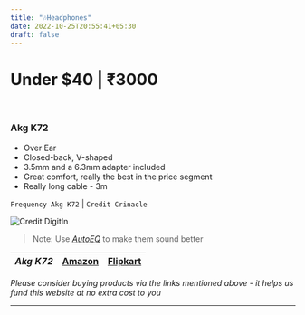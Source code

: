 ```yaml
---
title: "🎶Headphones"
date: 2022-10-25T20:55:41+05:30
draft: false
---
```

# Under $40 | ₹3000
&nbsp;
### Akg K72
- Over Ear
- Closed-back, V-shaped	
- 3.5mm and a 6.3mm adapter included
- Great comfort, really the best in the price segment
- Really long cable - 3m

`Frequency Akg K72` | `Credit Crinacle`

![Credit DigitIn](https://crinacle.com/wp-content/uploads/2020/09/K72.jpg)


> Note: Use _[AutoEQ](https://github.com/jaakkopasanen/AutoEq)_ to make them sound better

| _Akg K72_ | [Amazon](https://www.amazon.in/AKG-K72-Close-Back-Studio-Headphones/dp/B01AYSNHVQ) | [Flipkart](https://www.flipkart.com/akg-k72-closed-back-wired-without-mic-headset/p/itmb351f6681cb46)|
|----|---|---|

_Please consider buying products via the links mentioned above - it helps us fund this website at no extra cost to you_

___